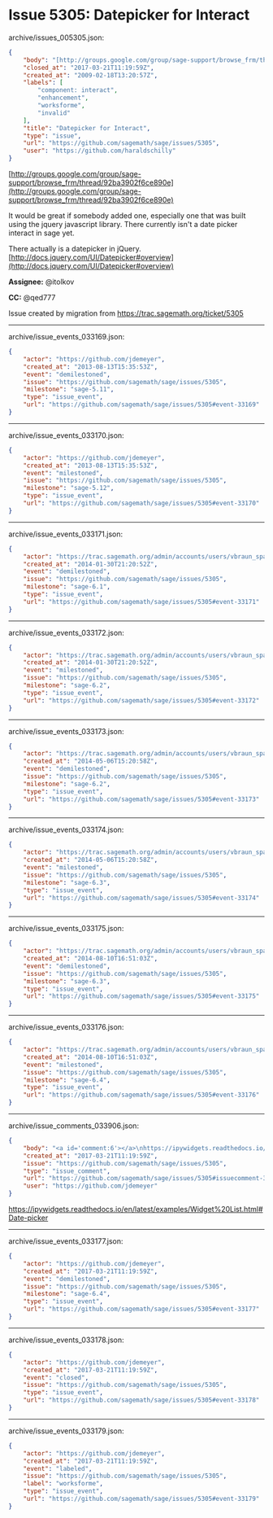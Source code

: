 # Issue 5305: Datepicker for Interact

archive/issues_005305.json:
```json
{
    "body": "[http://groups.google.com/group/sage-support/browse_frm/thread/92ba3902f6ce890e](http://groups.google.com/group/sage-support/browse_frm/thread/92ba3902f6ce890e)\n\nIt would be\ngreat if somebody added one, especially one that was built using the\njquery javascript library.  There currently isn't a date picker\ninteract in sage yet. \n\nThere actually is a datepicker in jQuery.\n[http://docs.jquery.com/UI/Datepicker#overview](http://docs.jquery.com/UI/Datepicker#overview)\n\n**Assignee:** @itolkov\n\n**CC:**  @qed777\n\nIssue created by migration from https://trac.sagemath.org/ticket/5305\n\n",
    "closed_at": "2017-03-21T11:19:59Z",
    "created_at": "2009-02-18T13:20:57Z",
    "labels": [
        "component: interact",
        "enhancement",
        "worksforme",
        "invalid"
    ],
    "title": "Datepicker for Interact",
    "type": "issue",
    "url": "https://github.com/sagemath/sage/issues/5305",
    "user": "https://github.com/haraldschilly"
}
```
[http://groups.google.com/group/sage-support/browse_frm/thread/92ba3902f6ce890e](http://groups.google.com/group/sage-support/browse_frm/thread/92ba3902f6ce890e)

It would be
great if somebody added one, especially one that was built using the
jquery javascript library.  There currently isn't a date picker
interact in sage yet. 

There actually is a datepicker in jQuery.
[http://docs.jquery.com/UI/Datepicker#overview](http://docs.jquery.com/UI/Datepicker#overview)

**Assignee:** @itolkov

**CC:**  @qed777

Issue created by migration from https://trac.sagemath.org/ticket/5305





---

archive/issue_events_033169.json:
```json
{
    "actor": "https://github.com/jdemeyer",
    "created_at": "2013-08-13T15:35:53Z",
    "event": "demilestoned",
    "issue": "https://github.com/sagemath/sage/issues/5305",
    "milestone": "sage-5.11",
    "type": "issue_event",
    "url": "https://github.com/sagemath/sage/issues/5305#event-33169"
}
```



---

archive/issue_events_033170.json:
```json
{
    "actor": "https://github.com/jdemeyer",
    "created_at": "2013-08-13T15:35:53Z",
    "event": "milestoned",
    "issue": "https://github.com/sagemath/sage/issues/5305",
    "milestone": "sage-5.12",
    "type": "issue_event",
    "url": "https://github.com/sagemath/sage/issues/5305#event-33170"
}
```



---

archive/issue_events_033171.json:
```json
{
    "actor": "https://trac.sagemath.org/admin/accounts/users/vbraun_spam",
    "created_at": "2014-01-30T21:20:52Z",
    "event": "demilestoned",
    "issue": "https://github.com/sagemath/sage/issues/5305",
    "milestone": "sage-6.1",
    "type": "issue_event",
    "url": "https://github.com/sagemath/sage/issues/5305#event-33171"
}
```



---

archive/issue_events_033172.json:
```json
{
    "actor": "https://trac.sagemath.org/admin/accounts/users/vbraun_spam",
    "created_at": "2014-01-30T21:20:52Z",
    "event": "milestoned",
    "issue": "https://github.com/sagemath/sage/issues/5305",
    "milestone": "sage-6.2",
    "type": "issue_event",
    "url": "https://github.com/sagemath/sage/issues/5305#event-33172"
}
```



---

archive/issue_events_033173.json:
```json
{
    "actor": "https://trac.sagemath.org/admin/accounts/users/vbraun_spam",
    "created_at": "2014-05-06T15:20:58Z",
    "event": "demilestoned",
    "issue": "https://github.com/sagemath/sage/issues/5305",
    "milestone": "sage-6.2",
    "type": "issue_event",
    "url": "https://github.com/sagemath/sage/issues/5305#event-33173"
}
```



---

archive/issue_events_033174.json:
```json
{
    "actor": "https://trac.sagemath.org/admin/accounts/users/vbraun_spam",
    "created_at": "2014-05-06T15:20:58Z",
    "event": "milestoned",
    "issue": "https://github.com/sagemath/sage/issues/5305",
    "milestone": "sage-6.3",
    "type": "issue_event",
    "url": "https://github.com/sagemath/sage/issues/5305#event-33174"
}
```



---

archive/issue_events_033175.json:
```json
{
    "actor": "https://trac.sagemath.org/admin/accounts/users/vbraun_spam",
    "created_at": "2014-08-10T16:51:03Z",
    "event": "demilestoned",
    "issue": "https://github.com/sagemath/sage/issues/5305",
    "milestone": "sage-6.3",
    "type": "issue_event",
    "url": "https://github.com/sagemath/sage/issues/5305#event-33175"
}
```



---

archive/issue_events_033176.json:
```json
{
    "actor": "https://trac.sagemath.org/admin/accounts/users/vbraun_spam",
    "created_at": "2014-08-10T16:51:03Z",
    "event": "milestoned",
    "issue": "https://github.com/sagemath/sage/issues/5305",
    "milestone": "sage-6.4",
    "type": "issue_event",
    "url": "https://github.com/sagemath/sage/issues/5305#event-33176"
}
```



---

archive/issue_comments_033906.json:
```json
{
    "body": "<a id='comment:6'></a>\nhttps://ipywidgets.readthedocs.io/en/latest/examples/Widget%20List.html#Date-picker",
    "created_at": "2017-03-21T11:19:59Z",
    "issue": "https://github.com/sagemath/sage/issues/5305",
    "type": "issue_comment",
    "url": "https://github.com/sagemath/sage/issues/5305#issuecomment-33906",
    "user": "https://github.com/jdemeyer"
}
```

<a id='comment:6'></a>
https://ipywidgets.readthedocs.io/en/latest/examples/Widget%20List.html#Date-picker



---

archive/issue_events_033177.json:
```json
{
    "actor": "https://github.com/jdemeyer",
    "created_at": "2017-03-21T11:19:59Z",
    "event": "demilestoned",
    "issue": "https://github.com/sagemath/sage/issues/5305",
    "milestone": "sage-6.4",
    "type": "issue_event",
    "url": "https://github.com/sagemath/sage/issues/5305#event-33177"
}
```



---

archive/issue_events_033178.json:
```json
{
    "actor": "https://github.com/jdemeyer",
    "created_at": "2017-03-21T11:19:59Z",
    "event": "closed",
    "issue": "https://github.com/sagemath/sage/issues/5305",
    "type": "issue_event",
    "url": "https://github.com/sagemath/sage/issues/5305#event-33178"
}
```



---

archive/issue_events_033179.json:
```json
{
    "actor": "https://github.com/jdemeyer",
    "created_at": "2017-03-21T11:19:59Z",
    "event": "labeled",
    "issue": "https://github.com/sagemath/sage/issues/5305",
    "label": "worksforme",
    "type": "issue_event",
    "url": "https://github.com/sagemath/sage/issues/5305#event-33179"
}
```
